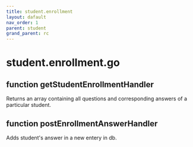 ```yaml
---
title: student.enrollment
layout: dafault
nav_order: 1
parent: student
grand_parent: rc
---
```

# student.enrollment.go

## function getStudentEnrollmentHandler
Returns an array containing all questions and corresponding answers of a particular student.

## function postEnrollmentAnswerHandler
Adds student's answer in a new entery in db.